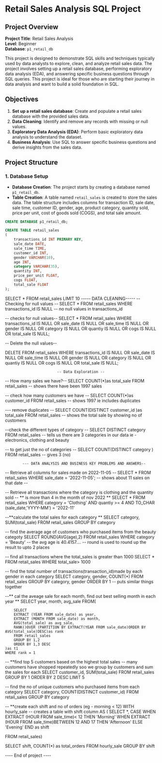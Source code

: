 # Retail Sales Analysis SQL Project

## Project Overview

**Project Title**: Retail Sales Analysis  
**Level**: Beginner  
**Database**: `p1_retail_db`

This project is designed to demonstrate SQL skills and techniques typically used by data analysts to explore, clean, and analyze retail sales data. The project involves setting up a retail sales database, performing exploratory data analysis (EDA), and answering specific business questions through SQL queries. This project is ideal for those who are starting their journey in data analysis and want to build a solid foundation in SQL.

## Objectives

1. **Set up a retail sales database**: Create and populate a retail sales database with the provided sales data.
2. **Data Cleaning**: Identify and remove any records with missing or null values.
3. **Exploratory Data Analysis (EDA)**: Perform basic exploratory data analysis to understand the dataset.
4. **Business Analysis**: Use SQL to answer specific business questions and derive insights from the sales data.

## Project Structure

### 1. Database Setup

- **Database Creation**: The project starts by creating a database named `p1_retail_db`.
- **Table Creation**: A table named `retail_sales` is created to store the sales data. The table structure includes columns for transaction ID, sale date, sale time, customer ID, gender, age, product category, quantity sold, price per unit, cost of goods sold (COGS), and total sale amount.

```sql
CREATE DATABASE p1_retail_db;

CREATE TABLE retail_sales
(
    transactions_id INT PRIMARY KEY,
    sale_date DATE,	
    sale_time TIME,
    customer_id INT,	
    gender VARCHAR(10),
    age INT,
    category VARCHAR(35),
    quantity INT,
    price_per_unit FLOAT,	
    cogs FLOAT,
    total_sale FLOAT
);
```

SELECT * FROM retail_sales
LIMIT 10
								----- DATA CLEANING-----
-- Checking for null values --
SELECT * FROM retail_sales
WHERE transactions_id IS NULL
-- no null values in transactions_id

-- checks for null values--
SELECT * FROM retail_sales
WHERE 
	transactions_id IS NULL
	OR
	sale_date IS NULL
	OR
	sale_time IS NULL
	OR
	gender IS NULL
	OR
	category IS NULL
	OR
	quantiy IS NULL
	OR
	cogs IS NULL
	OR
	total_sale IS NULL;
	
 -- Delete the null values--

 DELETE FROM retail_sales
 WHERE 
	transactions_id IS NULL
	OR
	sale_date IS NULL
	OR
	sale_time IS NULL
	OR
	gender IS NULL
	OR
	category IS NULL
	OR
	quantiy IS NULL
	OR
	cogs IS NULL
	OR
	total_sale IS NULL;
	
							-- Data Exploration --

-- How many sales we have?--
SELECT COUNT(*)as total_sale FROM retail_sales
-- shows there have been 1997 sales 

-- check how many customers we have --
SELECT COUNT(*)as customer_id FROM retail_sales
-- shows 1997 ie includes duplicates 

--- remove duplicates --
SELECT COUNT(DISTINCT customer_id )as total_sale FROM retail_sales
-- shows the total sale by showing no of customers 

--check the different types of category --
SELECT DISTINCT category FROM retail_sales
-- tells us there are 3 categories in our data ie - electronics, clothing and beauty 

-- to get just the no of categories  --
SELECT COUNT(DISTINCT category ) FROM retail_sales
-- gives 3 (no)

			--- DATA ANALYSIS AND BUSINESS KEY PROBLEMS AND ANSWERS--

-- Retrieve all columns for sales made on 2022-11-05 --
SELECT * FROM retail_sales
WHERE sale_date = '2022-11-05';
-- shows about 11 sales on that date --

-- Retrieve all transactions where the category is clothing and the quantity sold 
-- ** is more than 4 in the month of nov 2022 **
SELECT * FROM retail_sales WHERE 
category = 'Clothing'
AND quantiy >= 4 
AND TO_CHAR (sale_date,'YYYY-MM') = '2022-11'

--**calculate the total sales for each category **
SELECT category,
SUM(total_sale) 
FROM retail_sales
GROUP BY category

-- find the average age of customers who purchased items from the beauty categoty 
SELECT ROUND(AVG(age),2)
FROM retail_sales 
WHERE category = 'Beauty'
-- the avg age is 40.4157....
-- round is used to round up the result to upto 2 places 

-- find all transactions where the total_sales is greater than 1000
SELECT * 
FROM retail_sales 
WHERE total_sale> 1000 

-- find the total number of transactions(transaction_id)made by each gender in each category 
SELECT category, gender,
COUNT(*) 
FROM retail_sales 
GROUP BY category, gender 
ORDER BY 1 -- puts similar things together 

--** cal the aveage sale for each month, find out best selling month in each year ** 
SELECT
	year, month, avg_sale
	FROM(

		SELECT
		EXTRACT (YEAR FROM sale_date) as year,
		EXTRACT (MONTH FROM sale_date) as month,
		AVG(total_sale) as avg_sale,
		RANK()OVER (PARTITION BY EXTRACT(YEAR FROM sale_date)ORDER BY AVG(total_sale)DESC)as rank
		FROM retail_sales
		GROUP BY 1,2 
		ORDER BY 1,3 DESC
	)as t1
	WHERE rank = 1
	
-- **find  top 5 customers based on the highest total sales 
-- many customers have shopped repeatedly soo we group by customers and sum the sales for each 
SELECT  customer_id, 
SUM(total_sale)
FROM retail_sales 
GROUP BY 1
ORDER BY 2 DESC
LIMIT 5

-- find the no  of unique customers who purchased items from each category 
SELECT category, COUNT(DISTINCT customer_id)
FROM retail_sales
GROUP BY category 

-- **create each shift and no of orders (eg - morning < 12)
WITH hourly_sale -- creates a table with shift column 
AS
(
SELECT *, 
CASE 
	WHEN EXTRACT (HOUR FROM sale_time)< 12 THEN 'Morning'
	WHEN EXTRACT (HOUR FROM sale_time)BETWEEN 12 AND 17  THEN 'Afternoon'
	ELSE 'Evening'
	END as shift 

FROM retail_sales)

SELECT shift, 
COUNT(*) as total_orders
FROM hourly_sale 
GROUP BY shift 


---- End of project ----	

